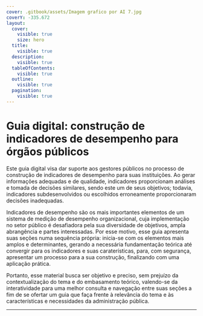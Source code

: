 ```yaml
---
cover: .gitbook/assets/Imagem grafico por AI 7.jpg
coverY: -335.672
layout:
  cover:
    visible: true
    size: hero
  title:
    visible: true
  description:
    visible: true
  tableOfContents:
    visible: true
  outline:
    visible: true
  pagination:
    visible: true
---
```


# Guia digital: construção de indicadores de desempenho para órgãos públicos

Este guia digital visa dar suporte aos gestores públicos no processo de construção de indicadores de desempenho para suas instituições. Ao gerar informações adequadas e de qualidade, indicadores proporcionam análises e tomada de decisões similares, sendo este um de seus objetivos; todavia, indicadores subdesenvolvidos ou escolhidos erroneamente proporcionaram decisões inadequadas.

Indicadores de desempenho são os mais importantes elementos de um sistema de medição de desempenho organizacional, cuja implementação no setor público é desafiadora pela sua diversidade de objetivos, ampla abrangência e partes interessadas. Por esse motivo, esse guia apresenta suas seções numa sequência própria: inicia-se com os elementos mais amplos e determinantes, gerando a necessária fundamentação teórica até convergir para os indicadores e suas caraterísticas, para, com segurança, apresentar um processo para a sua construção, finalizando com uma aplicação prática.

Portanto, esse material busca ser objetivo e preciso, sem prejuízo da contextualização do tema e do embasamento teórico, valendo-se da interatividade para uma melhor consulta e navegação entre suas seções a fim de se ofertar um guia que faça frente à relevância do tema e às características e necessidades da administração pública.

***

